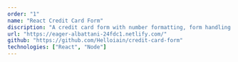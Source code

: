 ```yaml
---
order: "1"
name: "React Credit Card Form"
discription: "A credit card form with number formatting, form handling and validation."
url: "https://eager-albattani-24fdc1.netlify.com/"
github: "https://github.com/Helloiain/credit-card-form"
technologies: ["React", "Node"]
---
```

